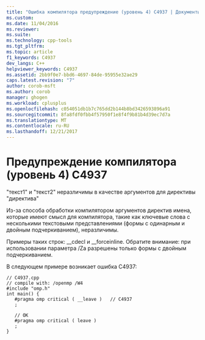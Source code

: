 ```yaml
---
title: "Ошибка компилятора предупреждение (уровень 4) C4937 | Документы Microsoft"
ms.custom: 
ms.date: 11/04/2016
ms.reviewer: 
ms.suite: 
ms.technology: cpp-tools
ms.tgt_pltfrm: 
ms.topic: article
f1_keywords: C4937
dev_langs: C++
helpviewer_keywords: C4937
ms.assetid: 2bb9f0e7-bbd6-4697-84de-95955e32ae29
caps.latest.revision: "7"
author: corob-msft
ms.author: corob
manager: ghogen
ms.workload: cplusplus
ms.openlocfilehash: c054051db1b7c765dd2b144b8bd3426593896a91
ms.sourcegitcommit: 8fa8fdf0fbb4f57950f1e8f4f9b81b4d39ec7d7a
ms.translationtype: MT
ms.contentlocale: ru-RU
ms.lasthandoff: 12/21/2017
---
```

# <a name="compiler-warning-level-4-c4937"></a>Предупреждение компилятора (уровень 4) C4937
"текст1" и "текст2" неразличимы в качестве аргументов для директивы "директива"  
  
 Из-за способа обработки компилятором аргументов директив имена, которые имеют смысл для компилятора, такие как ключевые слова с несколькими текстовыми представлениями (формы с одинарным и двойным подчеркиванием), неразличимы.  
  
 Примеры таких строк: __cdecl и \__forceinline.  Обратите внимание: при использовании параметра /Za разрешены только формы с двойным подчеркиванием.  
  
 В следующем примере возникает ошибка C4937:  
  
```  
// C4937.cpp  
// compile with: /openmp /W4  
#include "omp.h"  
int main() {  
   #pragma omp critical ( __leave )   // C4937  
   ;  
  
   // OK  
   #pragma omp critical ( leave )  
   ;  
}  
```
